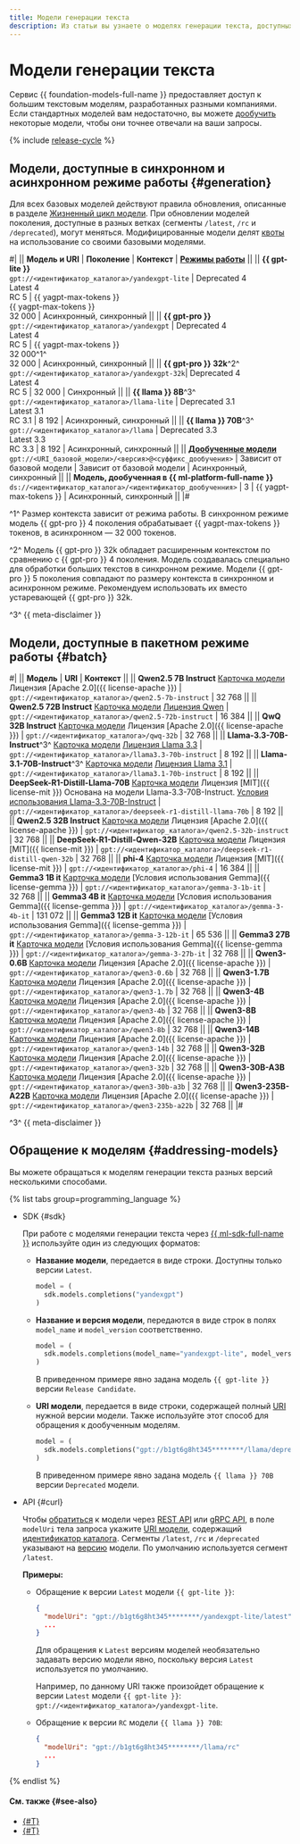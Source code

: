 ```yaml
---
title: Модели генерации текста
description: Из статьи вы узнаете о моделях генерации текста, доступных в сервисе {{ foundation-models-name }}.
---
```


# Модели генерации текста

Сервис {{ foundation-models-full-name }} предоставляет доступ к большим текстовым моделям, разработанных разными компаниями. Если стандартных моделей вам недостаточно, вы можете [дообучить](../tuning/index.md) некоторые модели, чтобы они точнее отвечали на ваши запросы.

{% include [release-cycle](../../../_includes/foundation-models/release-cycle.md) %}

## Модели, доступные в синхронном и асинхронном режиме работы {#generation}

Для всех базовых моделей действуют правила обновления, описанные в разделе [Жизненный цикл модели](#model-lifecycle). При обновлении моделей поколения, доступные в разных ветках (сегменты `/latest`, `/rc` и `/deprecated`), могут меняться. Модифицированные модели делят [квоты](../limits.md#quotas) на использование со своими базовыми моделями.

#|
|| **Модель и URI** | **Поколение** | **Контекст** | **[Режимы работы](../index.md#working-mode)** ||
|| **{{ gpt-lite }}** </br>`gpt://<идентификатор_каталога>/yandexgpt-lite`	| Deprecated 4</br>Latest 4</br>RC 5 | {{ yagpt-max-tokens }}</br>{{ yagpt-max-tokens }}</br>32 000 | Асинхронный, синхронный ||
|| **{{ gpt-pro }}** </br>`gpt://<идентификатор_каталога>/yandexgpt` | Deprecated 4</br>Latest 4</br>RC 5 | {{ yagpt-max-tokens }}</br>32 000^1^</br>32 000 | Асинхронный, синхронный ||
|| **{{ gpt-pro }} 32k**^2^ </br>`gpt://<идентификатор_каталога>/yandexgpt-32k`| Deprecated 4</br>Latest 4</br>RC 5 | 32 000 | Синхронный ||
|| **{{ llama }} 8B**^3^ </br>`gpt://<идентификатор_каталога>/llama-lite` | Deprecated 3.1</br>Latest 3.1</br>RC 3.1 | 8 192 | Асинхронный, синхронный ||
|| **{{ llama }} 70B**^3^ </br>`gpt://<идентификатор_каталога>/llama` | Deprecated 3.3</br>Latest 3.3</br>RC 3.3 | 8 192 | Асинхронный, синхронный ||
|| [**Дообученные модели**](../tuning/index.md) </br>`gpt://<URI_базовой_модели>/<версия>@<суффикс_дообучения>` | Зависит от базовой модели | Зависит от базовой модели | Асинхронный, синхронный ||
|| **Модель, дообученная в {{ ml-platform-full-name }}** </br>`ds://<идентификатор_каталога>/<идентификатор_дообученния>` | 3 | {{ yagpt-max-tokens }} | Асинхронный, синхронный ||
|#

^1^ Размер контекста зависит от режима работы. В синхронном режиме модель {{ gpt-pro }} 4 поколения обрабатывает {{ yagpt-max-tokens }} токенов, в асинхронном — 32 000 токенов. 

^2^ Модель {{ gpt-pro }} 32k обладает расширенным контекстом по сравнению с {{ gpt-pro }} 4 поколения. Модель создавалась специально для обработки больших текстов в синхронном режиме. Модели {{ gpt-pro }} 5 поколения совпадают по размеру контекста в синхронном и асинхронном режиме. Рекомендуем использовать их вместо устаревающей {{ gpt-pro }} 32k. 

^3^ {{ meta-disclaimer }}

## Модели, доступные в пакетном режиме работы {#batch}

#|
|| **Модель** | **URI** | **Контекст** ||
|| **Qwen2.5 7B Instruct** 
[Карточка модели](https://huggingface.co/Qwen/Qwen2.5-7B-Instruct)
Лицензия [Apache 2.0]({{ license-apache }})  | `gpt://<идентификатор_каталога>/qwen2.5-7b-instruct` | 32 768 ||
|| **Qwen2.5 72B Instruct** 
[Карточка модели](https://huggingface.co/Qwen/Qwen2.5-72B-Instruct)
[Лицензия Qwen](https://huggingface.co/Qwen/Qwen2.5-72B-Instruct/blob/main/LICENSE)  | `gpt://<идентификатор_каталога>/qwen2.5-72b-instruct` | 16 384 ||
|| **QwQ 32B Instruct** 
[Карточка модели](https://huggingface.co/Qwen/QwQ-32B)
Лицензия [Apache 2.0]({{ license-apache }}) | `gpt://<идентификатор_каталога>/qwq-32b` | 32 768 ||
|| **Llama-3.3-70B-Instruct**^3^ 
[Карточка модели](https://huggingface.co/meta-llama/Llama-3.3-70B-Instruct)
[Лицензия Llama 3.3](https://huggingface.co/meta-llama/Llama-3.3-70B-Instruct/blob/main/LICENSE) | `gpt://<идентификатор_каталога>/llama3.3-70b-instruct` | 8 192 ||
|| **Llama-3.1-70B-Instruct**^3^
[Карточка модели](https://huggingface.co/meta-llama/Llama-3.1-70B-Instruct)
[Лицензия Llama 3.1](https://huggingface.co/meta-llama/Llama-3.1-70B-Instruct/blob/main/LICENSE)  | `gpt://<идентификатор_каталога>/llama3.1-70b-instruct` | 8 192 ||
|| **DeepSeek-R1-Distill-Llama-70B** 
[Карточка модели](https://huggingface.co/deepseek-ai/DeepSeek-R1-Distill-Llama-70B)
Лицензия [MIT]({{ license-mit }})
Основана на модели Llama-3.3-70B-Instruct. [Условия использования Llama-3.3-70B-Instruct](https://huggingface.co/meta-llama/Llama-3.3-70B-Instruct/blob/main/LICENSE) | `gpt://<идентификатор_каталога>/deepseek-r1-distill-llama-70b` | 8 192 ||
|| **Qwen2.5 32B Instruct** 
[Карточка модели](https://huggingface.co/Qwen/Qwen2.5-32B-Instruct)
Лицензия [Apache 2.0]({{ license-apache }}) | `gpt://<идентификатор_каталога>/qwen2.5-32b-instruct` | 32 768 ||
|| **DeepSeek-R1-Distill-Qwen-32B** 
[Карточка модели](https://huggingface.co/deepseek-ai/DeepSeek-R1-Distill-Qwen-32B)
Лицензия [MIT]({{ license-mit }}) | `gpt://<идентификатор_каталога>/deepseek-r1-distill-qwen-32b` | 32 768 ||
|| **phi-4** 
[Карточка модели](https://huggingface.co/microsoft/phi-4)
Лицензия [MIT]({{ license-mit }})  | `gpt://<идентификатор_каталога>/phi-4` | 16 384 ||
|| **Gemma3 1B it**
[Карточка модели](https://huggingface.co/google/gemma-3-1b-it)
[Условия использования Gemma]({{ license-gemma }}) | `gpt://<идентификатор_каталога>/gemma-3-1b-it` | 32 768 ||
|| **Gemma3 4B it**
[Карточка модели](https://huggingface.co/google/gemma-3-4b-it)
[Условия использования Gemma]({{ license-gemma }}) | `gpt://<идентификатор_каталога>/gemma-3-4b-it` | 131 072 ||
|| **Gemma3 12B it**
[Карточка модели](https://huggingface.co/google/gemma-3-4b-it)
[Условия использования Gemma]({{ license-gemma }}) | `gpt://<идентификатор_каталога>/gemma-3-12b-it` | 65 536 ||
|| **Gemma3 27B it**
[Карточка модели](https://huggingface.co/google/gemma-3-4b-it)
[Условия использования Gemma]({{ license-gemma }}) | `gpt://<идентификатор_каталога>/gemma-3-27b-it` | 32 768 ||
|| **Qwen3-0.6B** 
[Карточка модели](https://huggingface.co/Qwen/Qwen3-0.6B)
Лицензия [Apache 2.0]({{ license-apache }}) | `gpt://<идентификатор_каталога>/qwen3-0.6b` | 32 768 ||
|| **Qwen3-1.7B** 
[Карточка модели](https://huggingface.co/Qwen/Qwen3-1.7B)
Лицензия [Apache 2.0]({{ license-apache }}) | `gpt://<идентификатор_каталога>/qwen3-1.7b` | 32 768 ||
|| **Qwen3-4B** 
[Карточка модели](https://huggingface.co/Qwen/Qwen3-4B)
Лицензия [Apache 2.0]({{ license-apache }}) | `gpt://<идентификатор_каталога>/qwen3-4b` | 32 768 ||
|| **Qwen3-8B** 
[Карточка модели](https://huggingface.co/Qwen/Qwen3-8B)
Лицензия [Apache 2.0]({{ license-apache }}) | `gpt://<идентификатор_каталога>/qwen3-8b` | 32 768 ||
|| **Qwen3-14B** 
[Карточка модели](https://huggingface.co/Qwen/Qwen3-14B)
Лицензия [Apache 2.0]({{ license-apache }}) | `gpt://<идентификатор_каталога>/qwen3-14b` | 32 768 ||
|| **Qwen3-32B** 
[Карточка модели](https://huggingface.co/Qwen/Qwen3-32B)
Лицензия [Apache 2.0]({{ license-apache }}) | `gpt://<идентификатор_каталога>/qwen3-32b` | 32 768 ||
|| **Qwen3-30B-A3B** 
[Карточка модели](https://huggingface.co/Qwen/Qwen3-30B-A3B)
Лицензия [Apache 2.0]({{ license-apache }}) | `gpt://<идентификатор_каталога>/qwen3-30b-a3b` | 32 768 ||
|| **Qwen3-235B-A22B** 
[Карточка модели](https://huggingface.co/Qwen/Qwen3-235B-A22B)
Лицензия [Apache 2.0]({{ license-apache }}) | `gpt://<идентификатор_каталога>/qwen3-235b-a22b` | 32 768 ||
|# 

^3^ {{ meta-disclaimer }}

## Обращение к моделям {#addressing-models}

Вы можете обращаться к моделям генерации текста разных версий несколькими способами.

{% list tabs group=programming_language %}

- SDK {#sdk}

  При работе с моделями генерации текста через [{{ ml-sdk-full-name }}](../../sdk/index.md) используйте один из следующих форматов:

  * **Название модели**, передается в виде строки. Доступны только версии `Latest`.

      ```python
      model = (
        sdk.models.completions("yandexgpt")
      )
      ```

  * **Название и версия модели**, передаются в виде строк в полях `model_name` и `model_version` соответственно.

      ```python
      model = (
        sdk.models.completions(model_name="yandexgpt-lite", model_version="rc")
      )
      ```

      В приведенном примере явно задана модель `{{ gpt-lite }}` версии `Release Candidate`.

  * **URI модели**, передается в виде строки, содержащей полный [URI](#generation) нужной версии модели. Также используйте этот способ для обращения к дообученным моделям.

      ```python
      model = (
        sdk.models.completions("gpt://b1gt6g8ht345********/llama/deprecated")
      )
      ```

      В приведенном примере явно задана модель `{{ llama }} 70B` версии `Deprecated` модели. 

- API {#curl}

  Чтобы [обратиться](../../operations/yandexgpt/create-prompt.md) к модели через [REST API](../../text-generation/api-ref/index.md) или [gRPC API](../../text-generation/api-ref/grpc/index.md), в поле `modelUri` тела запроса укажите [URI модели](#generation), содержащий [идентификатор каталога](../../../resource-manager/operations/folder/get-id.md). Сегменты `/latest`, `/rc` и `/deprecated` указывают на [версию](#model-lifecycle) модели. По умолчанию используется сегмент `/latest`.

  **Примеры:**

  * Обращение к версии `Latest` модели `{{ gpt-lite }}`:

      ```json
      {
        "modelUri": "gpt://b1gt6g8ht345********/yandexgpt-lite/latest"
        ...
      }
      ```

      Для обращения к `Latest` версиям моделей необязательно задавать версию модели явно, поскольку версия `Latest` используется по умолчанию.
      
      Например, по данному URI также произойдет обращение к версии `Latest` модели `{{ gpt-lite }}`: `gpt://<идентификатор_каталога>/yandexgpt-lite`.

  * Обращение к версии `RC` модели `{{ llama }} 70B`:

      ```json
      {
        "modelUri": "gpt://b1gt6g8ht345********/llama/rc"
        ...
      }
      ```

{% endlist %}


#### См. также {#see-also}

* [{#T}](../../operations/yandexgpt/create-prompt.md)
* [{#T}](../../operations/yandexgpt/async-request.md)
